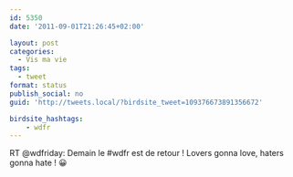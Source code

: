 ```yaml
---
id: 5350
date: '2011-09-01T21:26:45+02:00'

layout: post
categories:
  - Vis ma vie
tags:
  - tweet
format: status
publish_social: no
guid: 'http://tweets.local/?birdsite_tweet=109376673891356672'

birdsite_hashtags:
    - wdfr
---
```


RT @wdfriday: Demain le #wdfr est de retour ! Lovers gonna love, haters gonna hate ! 😀